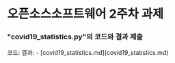 <h1>오픈소스소프트웨어  2주차 과제</h1>

<h3>"covid19_statistics.py"의 코드와 결과 제출</h3>
코드: 
결과: - [covid19_statistics.md](covid19_statistics.md)
